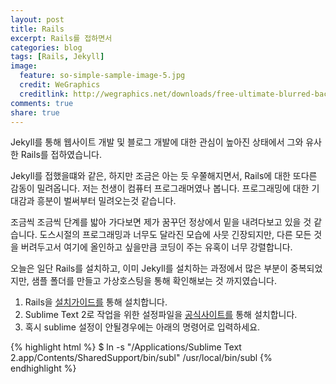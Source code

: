```yaml
---
layout: post
title: Rails
excerpt: Rails를 접하면서
categories: blog
tags: [Rails, Jekyll]
image:
  feature: so-simple-sample-image-5.jpg
  credit: WeGraphics
  creditlink: http://wegraphics.net/downloads/free-ultimate-blurred-background-pack/
comments: true
share: true
---
```



Jekyll를 통해 웹사이트 개발 및 블로그 개발에 대한 관심이 높아진 상태에서 그와 유사한 Rails를 접하였습니다.

Jekyll를 접했을떄와 같은, 하지만 조금은 아는 듯 우쭐해지면서, Rails에 대한 또다른 감동이 밀려옵니다. 저는 천생이 컴퓨터 프로그래머였나 봅니다. 프로그래밍에 대한 기대감과 흥분이 벌써부터 밀려오는것 같습니다.

조금씩 조금씩 단계를 밟아 가다보면 제가 꿈꾸던 정상에서 밑을 내려다보고 있을 것 같습니다. 도스시절의 프로그래밍과 너무도 달라진 모습에 사뭇 긴장되지만, 다른 모든 것을 버려두고서 여기에 올인하고 싶을만큼 코딩이 주는 유혹이 너무 강렬합니다.

오늘은 일단 Rails를 설치하고, 이미 Jekyll를 설치하는 과정에서 많은 부분이 중복되었지만,  샘플 폴더를 만들고 가상호스팅을 통해 확인해보는 것 까지였습니다.

1. Rails을 [설치가이드를](http://installrails.com/) 통해 설치합니다. 
2. Sublime Text 2로 작업을 위한 설정파일을 [공식사이트를](https://www.sublimetext.com/docs/2/osx_command_line.html) 통해 설치합니다.
3. 혹시 sublime 설정이 안될경우에는 아래의 명령어로 입력하세요.

{% highlight html %}
$ ln -s "/Applications/Sublime Text 2.app/Contents/SharedSupport/bin/subl" /usr/local/bin/subl
{% endhighlight %}
